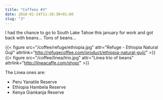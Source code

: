 ```yaml
---
title: "Coffees #3"
date: 2018-01-24T11:10:30+01:00
slug: "3"
---
```


I had the chance to go to South Lake Tahoe this january for work and got back with beans... Tons of beans...

{{< figure src="/coffee/refuge/ethiopia.jpg" attr="Refuge - Ethiopia Natural Guji" attrlink="http://refugecoffee.com/product/ethiopia-natural-guji/" >}}
{{< figure src="/coffee/linea/trio.jpg" attr="Linea trio of beans" attrlink="http://lineacaffe.com/shop/" >}}

The Linea ones are:

- Peru Yanatile Reserve
- Ethiopia Hambela Reserve
- Kenya Giankanja Reserve
